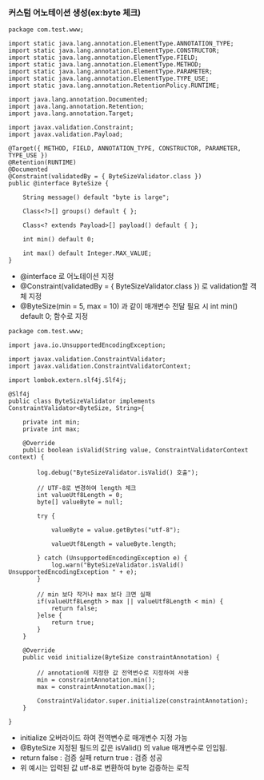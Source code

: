 ### 커스텀 어노테이션 생성(ex:byte 체크)

```
package com.test.www;

import static java.lang.annotation.ElementType.ANNOTATION_TYPE;
import static java.lang.annotation.ElementType.CONSTRUCTOR;
import static java.lang.annotation.ElementType.FIELD;
import static java.lang.annotation.ElementType.METHOD;
import static java.lang.annotation.ElementType.PARAMETER;
import static java.lang.annotation.ElementType.TYPE_USE;
import static java.lang.annotation.RetentionPolicy.RUNTIME;

import java.lang.annotation.Documented;
import java.lang.annotation.Retention;
import java.lang.annotation.Target;

import javax.validation.Constraint;
import javax.validation.Payload;

@Target({ METHOD, FIELD, ANNOTATION_TYPE, CONSTRUCTOR, PARAMETER, TYPE_USE })
@Retention(RUNTIME)
@Documented
@Constraint(validatedBy = { ByteSizeValidator.class })
public @interface ByteSize {

	String message() default "byte is large";

	Class<?>[] groups() default { };

	Class<? extends Payload>[] payload() default { };

	int min() default 0;

	int max() default Integer.MAX_VALUE;
}

```
* @interface 로 어노테이션 지정
* @Constraint(validatedBy = { ByteSizeValidator.class }) 로 validation할 객체 지정
* @ByteSize(min = 5, max = 10) 과 같이 매개변수 전달 필요 시 int min() default 0; 함수로 지정


```
package com.test.www;

import java.io.UnsupportedEncodingException;

import javax.validation.ConstraintValidator;
import javax.validation.ConstraintValidatorContext;

import lombok.extern.slf4j.Slf4j;

@Slf4j
public class ByteSizeValidator implements ConstraintValidator<ByteSize, String>{

	private int min;
	private int max;

	@Override
	public boolean isValid(String value, ConstraintValidatorContext context) {

		log.debug("ByteSizeValidator.isValid() 호출");

		// UTF-8로 변경하여 length 체크
		int valueUtf8Length = 0;
		byte[] valueByte = null;

		try {

			valueByte = value.getBytes("utf-8");

			valueUtf8Length = valueByte.length;

		} catch (UnsupportedEncodingException e) {
			log.warn("ByteSizeValidator.isValid() UnsupportedEncodingException " + e);
		}

		// min 보다 작거나 max 보다 크면 실패
		if(valueUtf8Length > max || valueUtf8Length < min) {
			return false;
		}else {
			return true;
		}
	}

	@Override
	public void initialize(ByteSize constraintAnnotation) {

		// annotation에 지정한 값 전역변수로 지정하여 사용
		min = constraintAnnotation.min();
		max = constraintAnnotation.max();

		ConstraintValidator.super.initialize(constraintAnnotation);
	}

}
```
* initialize 오버라이드 하여 전역변수로 매개변수 지정 가능
* @ByteSize 지정된 필드의 값은 isValid() 의 value 매개변수로 인입됨.
* return false : 검증 실패 return true : 검증 성공
* 위 예시는 입력된 값 utf-8로 변환하여 byte 검증하는 로직
